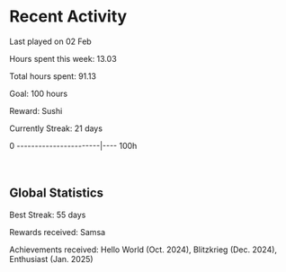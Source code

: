 # Recent Activity
Last played on 02 Feb  

Hours spent this week: 13.03  

Total hours spent: 91.13  

Goal: 100 hours  

Reward: Sushi  

Currently Streak: 21 days 

0 -----------------------|---- 100h  
<br><br>

## Global Statistics
Best Streak: 55 days

Rewards received: Samsa

Achievements received: Hello World (Oct. 2024), Blitzkrieg (Dec. 2024), Enthusiast (Jan. 2025)

